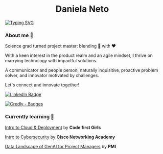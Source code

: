 <h1 align="center"> Daniela Neto </h1> 
  
[![Typing SVG](https://readme-typing-svg.herokuapp.com?font=Kode+Mono&color=%237E3ACE&size=24&width=500&duration=3000&lines=Project+Manager+Professional;Tech-savvy;and;Product+enthusiast+🌟 )](https://git.io/typing-svg)

### About me :woman:
Science grad turned project master: blending 🧠 with :heart:

With a keen interest in the product realm and an agile mindset, I thrive on marrying technology with impactful solutions.

A communicator and people person, naturally inquisitive, proactive problem solver, and innovator motivated by challenges.

Let's connect and innovate together! 

<a href="https://www.linkedin.com/in/neto-daniela/"><img src="https://img.shields.io/badge/LinkedIn-blue?style=for-the-badge&logo=linkedin&logoColor=white" alt="LinkedIn Badge">

[![Credly - Badges](https://img.shields.io/badge/Credly-Badges-orange)](https://www.credly.com/users/df-neto/badges)


### Currently learning 🎒

[Intro to Cloud & Deployment](https://codefirstgirls.com/) by **Code first Girls** 

[Intro to Cybersecurity](https://skillsforall.com/course/introduction-to-cybersecurity?courseLang=en-US) by **Cisco Networking Academy**

[Data Landscape of GenAI for Project Managers](https://www.pmi.org/shop/p-/elearning/data-landscape-of-genai-for-project-managers/el106) by **PMI**
